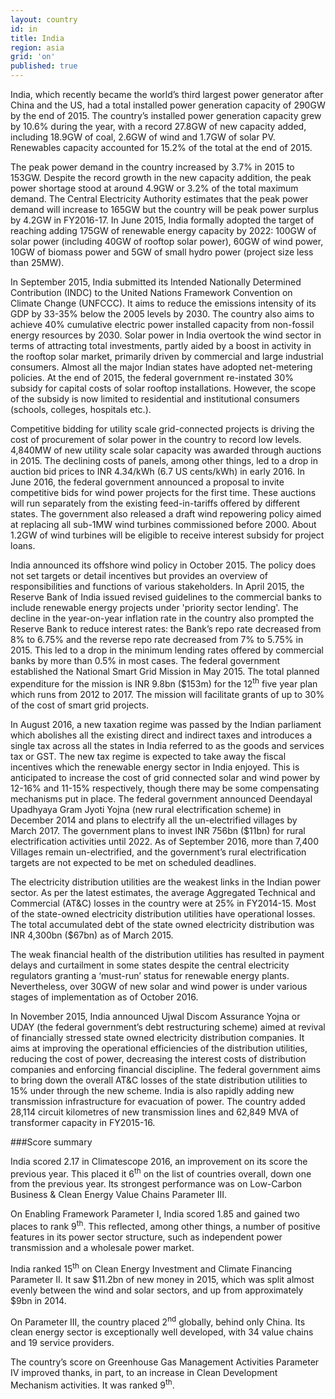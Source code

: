 ```yaml
---
layout: country
id: in
title: India
region: asia
grid: 'on'
published: true
---
```

India, which recently became the world’s third largest power generator after China and the US, had a total installed power generation capacity of 290GW by the end of 2015. The country’s installed power generation capacity grew by 10.6% during the year, with a record 27.8GW of new capacity added, including 18.9GW of coal, 2.6GW of wind and 1.7GW of solar PV. Renewables capacity accounted for 15.2% of the total at the end of 2015.

The peak power demand in the country increased by 3.7% in 2015 to 153GW. Despite the record growth in the new capacity addition, the peak power shortage stood at around 4.9GW or 3.2% of the total maximum demand. The Central Electricity Authority estimates that the peak power demand will increase to 165GW but the country will be peak power surplus by 4.2GW in FY2016-17.
In June 2015, India formally adopted the target of reaching adding 175GW of renewable energy capacity by 2022: 100GW of solar power (including 40GW of rooftop solar power), 60GW of wind power, 10GW of biomass power and 5GW of small hydro power (project size less than 25MW).

In September 2015, India submitted its Intended Nationally Determined Contribution (INDC) to the United Nations Framework Convention on Climate Change (UNFCCC). It aims to reduce the emissions intensity of its GDP by 33-35% below the 2005 levels by 2030. The country also aims to achieve 40% cumulative electric power installed capacity from non-fossil energy resources by 2030.
Solar power in India overtook the wind sector in terms of attracting total investments, partly aided by a boost in activity in the rooftop solar market, primarily driven by commercial and large industrial consumers. Almost all the major Indian states have adopted net-metering policies. At the end of 2015, the federal government re-instated 30% subsidy for capital costs of solar rooftop installations. However, the scope of the subsidy is now limited to residential and institutional consumers (schools, colleges, hospitals etc.). 

Competitive bidding for utility scale grid-connected projects is driving the cost of procurement of solar power in the country to record low levels. 4,840MW of new utility scale solar capacity was awarded through auctions in 2015. The declining costs of panels, among other things, led to a drop in auction bid prices to INR 4.34/kWh (6.7 US cents/kWh) in early 2016. 
In June 2016, the federal government announced a proposal to invite competitive bids for wind power projects for the first time. These auctions will run separately from the existing feed-in-tariffs offered by different states. The government also released a draft wind repowering policy aimed at replacing all sub-1MW wind turbines commissioned before 2000. About 1.2GW of wind turbines will be eligible to receive interest subsidy for project loans. 

India announced its offshore wind policy in October 2015. The policy does not set targets or detail incentives but provides an overview of responsibilities and functions of various stakeholders.
In April 2015, the Reserve Bank of India issued revised guidelines to the commercial banks to include renewable energy projects under 'priority sector lending'. The decline in the year-on-year inflation rate in the country also prompted the Reserve Bank to reduce interest rates: the Bank’s repo rate decreased from 8% to 6.75% and the reverse repo rate decreased from 7% to 5.75% in 2015. This led to a drop in the minimum lending rates offered by commercial banks by more than 0.5% in most cases.
The federal government established the National Smart Grid Mission in May 2015. The total planned expenditure for the mission is INR 9.8bn ($153m) for the 12<sup>th</sup> five year plan which runs from 2012 to 2017. The mission will facilitate grants of up to 30% of the cost of smart grid projects. 

In August 2016, a new taxation regime was passed by the Indian parliament which abolishes all the existing direct and indirect taxes and introduces a single tax across all the states in India referred to as the goods and services tax or GST. The new tax regime is expected to take away the fiscal incentives which the renewable energy sector in India enjoyed. This is anticipated to increase the cost of grid connected solar and wind power by 12-16% and 11-15% respectively, though there may be some compensating mechanisms put in place.
The federal government announced Deendayal Upadhyaya Gram Jyoti Yojna (new rural electrification scheme) in December 2014 and plans to electrify all the un-electrified villages by March 2017. The government plans to invest INR 756bn ($11bn) for rural electrification activities until 2022. As of September 2016, more than 7,400 Villages remain un-electrified, and the government’s rural electrification targets are not expected to be met on scheduled deadlines.

The electricity distribution utilities are the weakest links in the Indian power sector. As per the latest estimates, the average Aggregated Technical and Commercial (AT&C) losses in the country were at 25% in FY2014-15. Most of the state-owned electricity distribution utilities have operational losses. The total accumulated debt of the state owned electricity distribution was INR 4,300bn ($67bn) as of March 2015.

The weak financial health of the distribution utilities has resulted in payment delays and curtailment in some states despite the central electricity regulators granting a ‘must-run’ status for renewable energy plants. Nevertheless, over 30GW of new solar and wind power is under various stages of implementation as of October 2016. 

In November 2015, India announced Ujwal Discom Assurance Yojna or UDAY (the federal government’s debt restructuring scheme) aimed at revival of financially stressed state owned electricity distribution companies. It aims at improving the operational efficiencies of the distribution utilities, reducing the cost of power, decreasing the interest costs of distribution companies and enforcing financial discipline. The federal government aims to bring down the overall AT&C losses of the state distribution utilities to 15% under through the new scheme.
India is also rapidly adding new transmission infrastructure for evacuation of power. The country added 28,114 circuit kilometres of new transmission lines and 62,849 MVA of transformer capacity in FY2015-16.


###Score summary

India scored 2.17 in Climatescope 2016, an improvement on its score the previous year. This placed it 6<sup>th</sup> on the list of countries overall, down one from the previous year. Its strongest performance was on Low-Carbon Business & Clean Energy Value Chains Parameter III.

On Enabling Framework Parameter I, India scored 1.85 and gained two places to rank 9<sup>th</sup>. This reflected, among other things, a number of positive features in its power sector structure, such as independent power transmission and a wholesale power market.

India ranked 15<sup>th</sup> on Clean Energy Investment and Climate Financing Parameter II. It saw $11.2bn of new money in 2015, which was split almost evenly between the wind and solar sectors, and up from approximately $9bn in 2014.

On Parameter III, the country placed 2<sup>nd</sup> globally, behind only China. Its clean energy sector is exceptionally well developed, with 34 value chains and 19 service providers. 

The country’s score on Greenhouse Gas Management Activities Parameter IV improved thanks, in part, to an increase in Clean Development Mechanism activities. It was ranked 9<sup>th</sup>.




